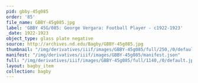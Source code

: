 ```yaml
---
pid: gbby-45g085
order: '85'
file_name: GBBY-45g085.jpg
label: 'GBBY 45G/085: George Vergara: Football Player - c1922-1923'
_date: 1922-1923
object_type: glass plate negative
source: http://archives.nd.edu/Bagby/GBBY-45g085.jpg
thumbnail: "/img/derivatives/iiif/images/GBBY-45g085/full/250,/0/default.jpg"
manifest: "/img/derivatives/iiif/images/GBBY-45g085/manifest.json"
full: "/img/derivatives/iiif/images/GBBY-45g085/full/1140,/0/default.jpg"
layout: bagby_item
collection: bagby
---
```

